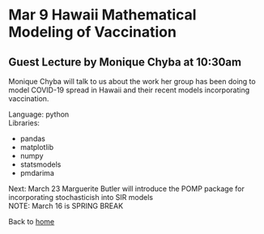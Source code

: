 # Mar 9 Hawaii Mathematical Modeling of Vaccination  

## Guest Lecture by Monique Chyba at 10:30am

Monique Chyba will talk to us about the work her group has been doing to model COVID-19 spread in Hawaii and their recent models incorporating vaccination.   



Language: python  
Libraries:  
  * pandas
  * matplotlib
  * numpy
  * statsmodels
  * pmdarima


Next: March 23 Marguerite Butler will introduce the POMP package for incorporating stochasticish into SIR models  
NOTE: March 16 is SPRING BREAK

Back to [home](https://github.com/mbutler808/Zool719-covid19/)  
